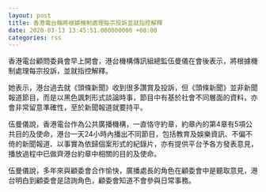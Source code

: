 ```yaml
---
layout: post
title: 香港電台稱將根據機制處理每宗投訴並就指控解釋
date: 2020-03-13 13:45:51.000000000 +08:00
categories: rss
---
```


香港電台顧問委員會早上開會，港台機構傳訊組總監伍曼儀在會後表示，將根據機制處理每宗投訴，並就指控解釋。

她表示，港台過去就《頭條新聞》收到很多讚賞及投訴，但《頭條新聞》並非新聞報道節目，而是以黑色諷刺形式談論時事，節目中有基於社會不同層面的資料，亦會非常留意準確性，至於新聞報道就要持平。

伍曼儀說，香港電台作為公共廣播機構，一直恪守約章，約章內的第4章有5項公共目的及使命，港台一天24小時內播出不同節目，包括教育及娛樂資訊、不偏不倚的新聞報道、以事實為依歸個案形式的紀錄片，亦有提供平台予各方發表意見，播放過程中已做齊港台約章中相關的目的及使命。

伍曼儀說，多年來與顧委會合作愉快，廣播處長的角色在顧委會中是聽取意見，港台明白到顧委會是諮詢角色，顧委會知道不會參與日常事務。
